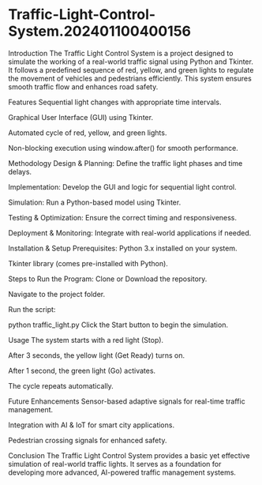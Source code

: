 # Traffic-Light-Control-System.202401100400156 
Introduction
The Traffic Light Control System is a project designed to simulate the working of a real-world traffic signal using Python and Tkinter. It follows a predefined sequence of red, yellow, and green lights to regulate the movement of vehicles and pedestrians efficiently. This system ensures smooth traffic flow and enhances road safety.

Features
Sequential light changes with appropriate time intervals.

Graphical User Interface (GUI) using Tkinter.

Automated cycle of red, yellow, and green lights.

Non-blocking execution using window.after() for smooth performance.

Methodology
Design & Planning: Define the traffic light phases and time delays.

Implementation: Develop the GUI and logic for sequential light control.

Simulation: Run a Python-based model using Tkinter.

Testing & Optimization: Ensure the correct timing and responsiveness.

Deployment & Monitoring: Integrate with real-world applications if needed.

Installation & Setup
Prerequisites:
Python 3.x installed on your system.

Tkinter library (comes pre-installed with Python).

Steps to Run the Program:
Clone or Download the repository.

Navigate to the project folder.

Run the script:

python traffic_light.py
Click the Start button to begin the simulation.

Usage
The system starts with a red light (Stop).

After 3 seconds, the yellow light (Get Ready) turns on.

After 1 second, the green light (Go) activates.

The cycle repeats automatically.

Future Enhancements
Sensor-based adaptive signals for real-time traffic management.

Integration with AI & IoT for smart city applications.

Pedestrian crossing signals for enhanced safety.

Conclusion
The Traffic Light Control System provides a basic yet effective simulation of real-world traffic lights. It serves as a foundation for developing more advanced, AI-powered traffic management systems.

